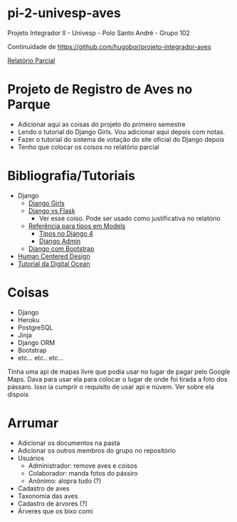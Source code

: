 # pi-2-univesp-aves
Projeto Integrador II - Univesp - Polo Santo André - Grupo 102

Continuidade de https://github.com/hugobor/projeto-integrador-aves

[Relatório Parcial](https://docs.google.com/document/d/1M4Nki4ytIAsv0m_NU1hezAc1a96qPrabzQhn2Iyu0ew/edit?usp=sharing)

# Projeto de Registro de Aves no Parque

+ Adicionar aqui as coisas do projeto do primeiro semestre
+ Lendo o tutorial do Django Girls. Vou adicionar aqui depois com notas.
+ Fazer o tutorial do sistema de votação do site oficial do Django depois
+ Tenho que colocar os coisos no relatório parcial

# Bibliografia/Tutoriais

+ Django
  + [Django Girls](https://tutorial.djangogirls.org/en/)
  + [Django vs Flask](https://testdriven.io/blog/django-vs-flask/)
    +  Ver esse coiso. Pode ser usado como justificativa no relatório
  + [Referência para tipos em Models](https://docs.djangoproject.com/en/3.2/ref/models/fields/#field-types)
    + [Tipos no Django 4](https://docs.djangoproject.com/en/4.0/ref/models/fields/#field-types)
    + [Django Admin](https://docs.djangoproject.com/en/4.0/ref/contrib/admin/)
  + [Django com Bootstrap](https://dev.to/thalesbruno/django-projeto-generico-com-bootstrap-3d86)
+ [Human Centered Design](https://drive.google.com/file/d/1tn2pg6GBNODpE4K-iL70vJPG_gS6eeof/preview)
+ [Tutorial da Digital Ocean](https://www.digitalocean.com/community/tutorials/how-to-install-django-and-set-up-a-development-environment-on-ubuntu-20-04)


# Coisas

+ Django
+ Heroku
+ PostgreSQL  
+ Jinja
+ Django ORM
+ Bootstrap
+ etc... etc.. etc...

Tinha uma api de mapas livre que podia usar no lugar de pagar pelo Google Maps.
Dava para usar ela para colocar o lugar de onde foi tirada a foto dos pássaro.
Isso ia cumprir o requisito de usar api e núvem.
Ver sobre ela dispois

# Arrumar

+ Adicionar os documentos na pasta
+ Adicionar os outros membros do grupo no repositório
+ Usuários
  + Administrador: remove aves e coisos
  + Colaborador: manda fotos do pássiro
  + Anônimo: alopra tudo (?)
+ Cadastro de aves
+ Taxonomia das aves 
+ Cadastro de árvores (?)
+ Árveres que os bixo comi
